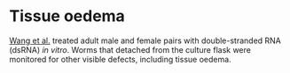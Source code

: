 # Tissue oedema
[Wang et al.](https://pubmed.ncbi.nlm.nih.gov/32973031/) treated adult male and female pairs with double-stranded RNA (dsRNA) _in vitro_. Worms that detached from the culture flask were monitored for other visible defects, including tissue oedema.

